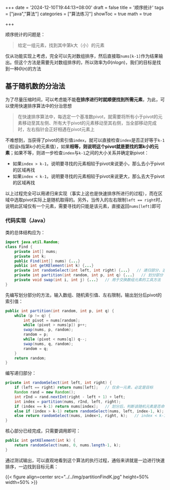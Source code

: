 +++
date = '2024-12-10T19:44:13+08:00'
draft = false
title = '顺序统计'
tags = ["java","算法"]
categories = ["算法练习"]
showToc = true
math = true

+++

顺序统计的问题是：

> 给定一组元素，找到其中第k大（小）的元素

仅从功能实现上考虑，完全可以先对数组排序，然后直接取`nums[k-1]`作为结果输出。但这个方法是需要先对数组排序的，所以效率为$\Theta(nlogn)$，我们的目标是找到一种$\Theta(n)$的方法

## 基于随机数的分治法

为了尽量压缩时间，可以考虑能不能**在排序进行时就顺便找到所需元素**，为此，可以使用快速排序算法中的分治思想

> 在快速排序算法中，每选定一个基准数pivot，就需要将所有小于pivot的元素移动至其左侧、所有大于pivot的元素移动至其右侧，当全部移动完成时，左右指针会正好相遇在pivot元素上

不难想到，当获得了pivot的索引值`index`，就可以直接检查`index`是否正好等于`k-1`（假设`k`指第k小的元素值），如果**相等，则说明这个pivot就是要找的第k小的元素**；如果不等，则进一步检查`index`与`k-1`之间的大小关系并确定新pivot：

- 如果`index > k-1`，说明要寻找的元素相较于pivot来说更小，那么去小于pivot的区域再找
- 如果`index < k-1`，说明要寻找的元素相较于pivot来说更大，那么去大于pivot的区域再找

以上过程完全可以用递归来实现（事实上这也是快速排序所进行的过程），而在区域中选取pivot实际上是随机取得的。另外，当传入的左右限制`left == right`时，说明此区域仅有一个元素，需要寻找的只能是该元素，直接返回`nums[left]`即可

### 代码实现（Java）

类的总体结构应为：

```java
import java.util.Random;
class Find {
    private int[] nums;
    private int k;
    public Find(int[] nums) {...}
    public int getKElement(int k) {...}
    private int randomSelect(int left, int right) {...}   // 递归部分，选取随机数、划分后判断
    private int partition(int random, int p, int q) {...}   // 划分部分
    private void swap(int i, int j) {...}   // 用于交换数组元素的工具方法
}
```

先编写划分部分的方法，输入数组、随机索引值、左右限制，输出划分后pivot的索引值：

 ```java
 public int partition(int random, int p, int q) {
     while (p != q) {
         int pivot = nums[random];
         while (pivot > nums[p]) p++;
         swap(nums, p, random);
         random = p;
         while (pivot < nums[q]) q--;
         swap(nums, q, random);
         random = q;
     }
     return random;
 }
 ```

编写递归部分：

```java
private int randomSelect(int left, int right) {
    if (left == right) return nums[left];   // 仅余一元素，必定是目标
    Random rand = new Random();
    int rInd = rand.nextInt(right - left + 1) + left;
    int index = partition(nums, rInd, left, right);
    if (index == k-1) return nums[index];   // 划分后，判断该随机元素是否命中
    else if (index > k-1) return randomSelect(nums, left, index-1, k);   // index > k-1，去index左侧划分
    else return randomSelect(nums, index+1, right, k);   // index < k-1，去index右侧划分
}
```

核心部分已经完成，只需要调用即可：

```java
public int getKElement(int k) {
    return randomSelect(nums, 0, nums.length-1, k);
}
```

通过测试输出，可以直观地看到这个算法的执行过程，通俗来讲就是一边进行快速排序，一边找到目标元素：

{{< figure align=center src="../../img/partitionFindK.jpg" height=50% width=50% >}}
